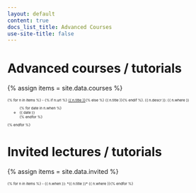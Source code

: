```yaml
---
layout: default
content: true
docs_list_title: Advanced Courses
use-site-title: false
---
```


# Advanced courses / tutorials
{% assign items = site.data.courses %}
<div markdown="1" style="font-size:6pt">
{% for n in items %}
- {% if n.url %} <a href="{{ n.url }}">{{ n.title }}</a>{% else %} {{ n.title }}{% endif %}. {{ n.descr }}:  {{ n.where }}<br/>
<ul><ul> {% for date in n.when %} <li>{{ date }}</li> {% endfor %}</ul></ul>
 {% endfor %}
</div>

# Invited lectures / tutorials
{% assign items = site.data.invited %}
<div markdown="1" style="font-size:6pt">
{% for n in items %}
- {{ n.when }}: *{{ n.title }}* {{ n.where }}{% endfor %}
</div>
